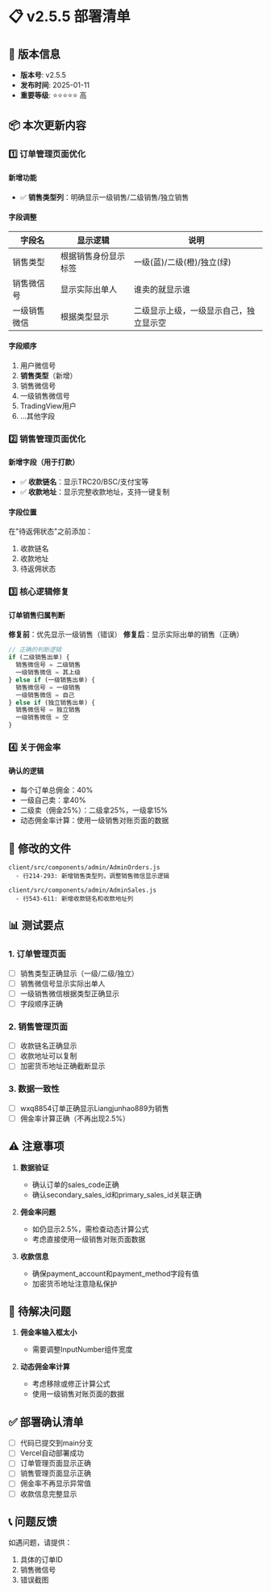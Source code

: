 # 📋 v2.5.5 部署清单

## 🚀 版本信息
- **版本号**: v2.5.5
- **发布时间**: 2025-01-11
- **重要等级**: ⭐⭐⭐⭐⭐ 高

## 📦 本次更新内容

### 1️⃣ 订单管理页面优化

#### 新增功能
- ✅ **销售类型列**：明确显示一级销售/二级销售/独立销售

#### 字段调整
| 字段名 | 显示逻辑 | 说明 |
|--------|---------|------|
| 销售类型 | 根据销售身份显示标签 | 一级(蓝)/二级(橙)/独立(绿) |
| 销售微信号 | 显示实际出单人 | 谁卖的就显示谁 |
| 一级销售微信 | 根据类型显示 | 二级显示上级，一级显示自己，独立显示空 |

#### 字段顺序
1. 用户微信号
2. **销售类型**（新增）
3. 销售微信号
4. 一级销售微信号
5. TradingView用户
6. ...其他字段

### 2️⃣ 销售管理页面优化

#### 新增字段（用于打款）
- ✅ **收款链名**：显示TRC20/BSC/支付宝等
- ✅ **收款地址**：显示完整收款地址，支持一键复制

#### 字段位置
在"待返佣状态"之前添加：
1. 收款链名
2. 收款地址
3. 待返佣状态

### 3️⃣ 核心逻辑修复

#### 订单销售归属判断
**修复前**：优先显示一级销售（错误）
**修复后**：显示实际出单的销售（正确）

```javascript
// 正确的判断逻辑
if (二级销售出单) {
  销售微信号 = 二级销售
  一级销售微信 = 其上级
} else if (一级销售出单) {
  销售微信号 = 一级销售
  一级销售微信 = 自己
} else if (独立销售出单) {
  销售微信号 = 独立销售
  一级销售微信 = 空
}
```

### 4️⃣ 关于佣金率

#### 确认的逻辑
- 每个订单总佣金：40%
- 一级自己卖：拿40%
- 二级卖（佣金25%）：二级拿25%，一级拿15%
- 动态佣金率计算：使用一级销售对账页面的数据

## 🔧 修改的文件

```
client/src/components/admin/AdminOrders.js
  - 行214-293: 新增销售类型列，调整销售微信显示逻辑
  
client/src/components/admin/AdminSales.js
  - 行543-611: 新增收款链名和收款地址列
```

## 📊 测试要点

### 1. 订单管理页面
- [ ] 销售类型正确显示（一级/二级/独立）
- [ ] 销售微信号显示实际出单人
- [ ] 一级销售微信根据类型正确显示
- [ ] 字段顺序正确

### 2. 销售管理页面
- [ ] 收款链名正确显示
- [ ] 收款地址可以复制
- [ ] 加密货币地址正确截断显示

### 3. 数据一致性
- [ ] wxq8854订单正确显示Liangjunhao889为销售
- [ ] 佣金率计算正确（不再出现2.5%）

## ⚠️ 注意事项

1. **数据验证**
   - 确认订单的sales_code正确
   - 确认secondary_sales_id和primary_sales_id关联正确

2. **佣金率问题**
   - 如仍显示2.5%，需检查动态计算公式
   - 考虑直接使用一级销售对账页面数据

3. **收款信息**
   - 确保payment_account和payment_method字段有值
   - 加密货币地址注意隐私保护

## 📝 待解决问题

1. **佣金率输入框太小**
   - 需要调整InputNumber组件宽度
   
2. **动态佣金率计算**
   - 考虑移除或修正计算公式
   - 使用一级销售对账页面的数据

## ✅ 部署确认清单

- [ ] 代码已提交到main分支
- [ ] Vercel自动部署成功
- [ ] 订单管理页面显示正确
- [ ] 销售管理页面显示正确
- [ ] 佣金率不再显示异常值
- [ ] 收款信息完整显示

## 📞 问题反馈

如遇问题，请提供：
1. 具体的订单ID
2. 销售微信号
3. 错误截图
